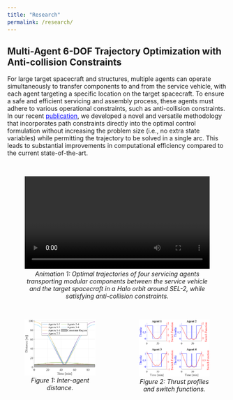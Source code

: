 ```yaml
---
title: "Research"
permalink: /research/
---
```


## Multi-Agent 6-DOF Trajectory Optimization with Anti-collision Constraints
For large target spacecraft and structures, multiple agents can operate simultaneously to transfer components to and from the service vehicle, with each agent targeting a specific location on the target spacecraft. To ensure a safe and efficient servicing and assembly process, these agents must adhere to various operational constraints, such as anti-collision constraints. In our recent <a href="https://link.springer.com/article/10.1007/s40295-024-00470-7" target="_blank" style="color:blue">publication</a>, we developed a novel and versatile methodology that incorporates path constraints directly into the optimal control formulation without increasing the problem size (i.e., no extra state variables) while permitting the trajectory to be solved in a single arc. This leads to substantial improvements in computational efficiency compared to the current state-of-the-art. 

<br>

<figure>
  <video width="100%" controls>
    <source src="/assets/videos/CRTBP_4S_Animation.mp4" type="video/mp4">
    Your browser does not support the video tag.
  </video>
  <figcaption style="text-align: center; font-style: italic;">
    Animation 1: Optimal trajectories of four servicing agents transporting modular components between the service vehicle and the target spacecraft in a Halo orbit around SEL-2, while satisfying anti-collision constraints.
  </figcaption>
</figure>

<br>

<div style="display: flex; justify-content: space-between; gap: 20px;">

  <figure style="flex: 1;">
    <img src="/assets/images/Distance4S.png" alt="Figure 1" style="width: 100%;" />
    <figcaption style="text-align: center; font-style: italic;">Figure 1: Inter-agent distance.</figcaption>
  </figure>

  <figure style="flex: 1;">
    <img src="/assets/images/TPSF4S.png" alt="Figure 2" style="width: 100%;" />
    <figcaption style="text-align: center; font-style: italic;">Figure 2: Thrust profiles and switch functions.</figcaption>
  </figure>

</div>

